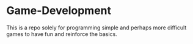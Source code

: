 # Game-Development
This is a repo solely for programming simple and perhaps more difficult games to have fun and reinforce the basics.
